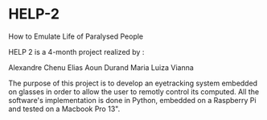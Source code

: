 # HELP-2
How to Emulate Life of Paralysed People

HELP 2 is a 4-month project realized by :

Alexandre Chenu
Elias Aoun Durand 
Maria Luiza Vianna

The purpose of this project is to develop an eyetracking system embedded on glasses in order to allow the user to remotly
control its computed. 
All the software's implementation is done in Python, embedded on a Raspberry Pi and tested on a Macbook Pro 13".
